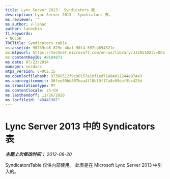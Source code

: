 ```yaml
---
title: Lync Server 2013： Syndicators 表
description: Lync Server 2013： Syndicators 表。
ms.reviewer: ''
ms.author: v-lanac
author: lanachin
f1.keywords:
- NOCSH
TOCTitle: Syndicators table
ms:assetid: 98739cb8-829e-4baf-90f4-597cb894521e
ms:mtpsurl: https://technet.microsoft.com/en-us/library/JJ205102(v=OCS.15)
ms:contentKeyID: 48184871
ms.date: 07/23/2014
manager: serdars
mtps_version: v=OCS.15
ms.openlocfilehash: 97368512f9c90157a10f1ed71a04011244e974a3
ms.sourcegitcommit: 36fee89bb887bea4f18b19f17a8c69daf5bc423d
ms.translationtype: MT
ms.contentlocale: zh-CN
ms.lasthandoff: 11/26/2020
ms.locfileid: "49441387"
---
```

# <a name="syndicators-table-in-lync-server-2013"></a>Lync Server 2013 中的 Syndicators 表

<div data-xmlns="http://www.w3.org/1999/xhtml">

<div class="topic" data-xmlns="http://www.w3.org/1999/xhtml" data-msxsl="urn:schemas-microsoft-com:xslt" data-cs="https://msdn.microsoft.com/">

<div data-asp="https://msdn2.microsoft.com/asp">



</div>

<div id="mainSection">

<div id="mainBody">

<span> </span>

_**主题上次修改时间：** 2012-08-20_

SyndicatorsTable 仅供内部使用。 此表是在 Microsoft Lync Server 2013 中引入的。

</div>

<span> </span>

</div>

</div>

</div>

